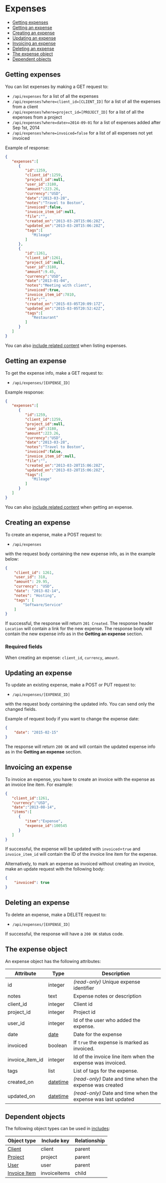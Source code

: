 # Expenses

* [Getting expenses](#list)
* [Getting an expense](#get)
* [Creating an expense](#create)
* [Updating an expense](#update)
* [Invoicing an expense](#invoicing)
* [Deleting an expense](#delete)
* [The expense object](#object)
* [Dependent objects](#dependencies)

<a name="list"></a>
## Getting expenses

You can list expenses by making a GET request to:

* `/api/expenses` for a list of all the expenses
* `/api/expenses?where=client_id=[CLIENT_ID]` for a list of all the expenses from a client
* `/api/expenses?where=project_id=[PROJECT_ID]` for a list of all the expenses from a project
* `/api/expenses?where=date>=2014-09-01` for a list of expenses added after Sep 1st, 2014
* `/api/expenses?where=invoiced=false` for a list of all expenses not yet invoiced
 
Example of response:

```json
{
   "expenses":[
      {
         "id":1259,
         "client_id":1259,
         "project_id":null,
         "user_id":3180,
         "amount":223.26,
         "currency":"USD",
         "date":"2013-03-28",
         "notes":"Travel to Boston",
         "invoiced":false,
         "invoice_item_id":null,
         "file":"",
         "created_on":"2013-03-28T15:06:28Z",
         "updated_on":"2013-03-28T15:06:28Z",
         "tags":[
            "Mileage"
         ]
      },
      {
         "id":1261,
         "client_id":1261,
         "project_id":null,
         "user_id":3180,
         "amount":9.45,
         "currency":"USD",
         "date":"2013-01-04",
         "notes":"Meeting with client",
         "invoiced":true,
         "invoice_item_id":7810,
         "file":"",
         "created_on":"2015-03-05T20:09:17Z",
         "updated_on":"2015-03-05T20:52:42Z",
         "tags":[
            "Restaurant"
         ]
      }
   ]
}
```

You can also [include related content](includes.md) when listing expenses.

<a name="get"></a>
## Getting an expense

To get the expense info, make a GET request to:

* `/api/expenses/[EXPENSE_ID]`

Example response:

```json
{
   "expenses":[
      {
         "id":1259,
         "client_id":1259,
         "project_id":null,
         "user_id":3180,
         "amount":223.26,
         "currency":"USD",
         "date":"2013-03-28",
         "notes":"Travel to Boston",
         "invoiced":false,
         "invoice_item_id":null,
         "file":"",
         "created_on":"2013-03-28T15:06:28Z",
         "updated_on":"2013-03-28T15:06:28Z",
         "tags":[
            "Mileage"
         ]
      }
   ]
}  
```

You can also [include related content](includes.md) when getting an expense.

<a name="create"></a>
## Creating an expense

To create an expense, make a POST request to:

* `/api/expenses`

with the request body containing the new expense info, as in the example below:

```json
{
	"client_id": 1261,
	"user_id": 318,
	"amount": 29.95,
	"currency": "USD",
	"date": "2013-02-14",
	"notes": "Hosting",
	"tags": [
		"Software/Service"
	]
}
```

If successful, the response will return `201 Created`. The response header `Location` will contain a link for the new expense. The response body will contain the new expense info as in the **Getting an expense** section.

### Required fields

When creating an expense: `client_id`, `currency`, `amount`.

<a name="update"></a>
## Updating an expense

To update an existing expense, make a POST or PUT request to:

* `/api/expenses/[EXPENSE_ID]`

with the request body containing the updated info. You can send only the changed fields.

Example of request body if you want to change the expense date:

```json
{
    "date": "2015-02-15"
}
```

The response will return `200 OK` and will contain the updated expense info as in the **Getting an expense** section.

<a name="invoicing"></a>
## Invoicing an expense

To invoice an expense, you have to create an invoice with the expense as an invoice line item. For example:

```json
{
   "client_id":1261,
   "currency":"USD",
   "date":"2013-08-14",
   "items":[
      {
         "item":"Expense",
         "expense_id":100545
      }
   ]
}
```
If successful, the expense will be updated with `invoiced`=`true` and `invoice_item_id` will contain the ID of the invoice line item for the expense. 

Alternatively, to mark an expense as invoiced without creating an invoice, make an update request with the following body:

```json
{
    "invoiced": true
}
```

<a name="delete"></a>
## Deleting an expense

To delete an expense, make a DELETE request to:

* `/api/expenses/[EXPENSE_ID]`

If successful, the response will have a `200 OK` status code.

<a name="object"></a>
## The expense object

An expense object has the following attributes:

Attribute|Type|Description
---------|----|-----------
id | integer | _(read-only)_ Unique expense identifier
notes | text | Expense notes or description
client_id | integer | Client id 
project_id | integer | Project id 
user_id | integer | Id of the user who added the expense. 
date | [date](datetime.md) | Date for the expense
invoiced | boolean | If `true` the expense is marked as invoiced.
invoice_item_id | integer | Id of the invoice line item when the expense was invoiced.
tags | list | List of tags for the expense.
created_on | [datetime](datetime.md) | _(read-only)_ Date and time when the expense was created
updated_on | [datetime](datetime.md) | _(read-only)_ Date and time when the expense was last updated

<a name="dependencies"></a>
## Dependent objects

The following object types can be used in [includes](includes.md):

Object type|Include key|Relationship
-----------|-----------|----
[Client](clients.md) | client | parent
[Project](projects.md) | project | parent
[User](users.md) | user | parent
[Invoice Item](invoices.md#item-object) | invoiceitems | child
